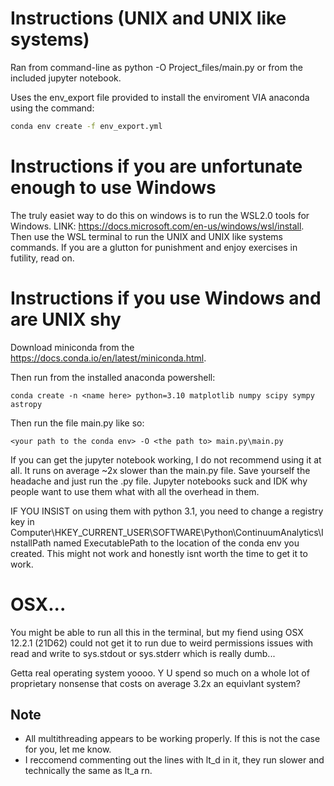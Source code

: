 # Instructions (UNIX and UNIX like systems)
Ran from command-line as python -O Project_files/main.py or from the included jupyter notebook.

Uses the env_export file provided to install the enviroment VIA anaconda using the command:

```BASH
conda env create -f env_export.yml
```

# Instructions if you are unfortunate enough to use Windows
The truly easiet way to do this on windows is to run the WSL2.0 tools for Windows. LINK: https://docs.microsoft.com/en-us/windows/wsl/install. Then use the WSL terminal to run the UNIX and UNIX like systems commands. If you are a glutton for punishment and enjoy exercises in futility, read on.

# Instructions if you use Windows and are UNIX shy

Download miniconda from the https://docs.conda.io/en/latest/miniconda.html.

Then run from the installed anaconda powershell:
```
conda create -n <name here> python=3.10 matplotlib numpy scipy sympy astropy
```

Then run the file main.py like so:
```
<your path to the conda env> -O <the path to> main.py\main.py
```      
      
If you can get the jupyter notebook working, I do not recommend using it at all. It runs on average ~2x slower than the main.py file. Save yourself the headache and just run the .py file. Jupyter notebooks suck and IDK why people want to use them what with all the overhead in them.

IF YOU INSIST on using them with python 3.1, you need to change a registry key in Computer\HKEY_CURRENT_USER\SOFTWARE\Python\ContinuumAnalytics\InstallPath named ExecutablePath to the location of the conda env you created. This might not work and honestly isnt worth the time to get it to work.

# OSX...
You might be able to run all this in the terminal, but my fiend using OSX 12.2.1 (21D62) could not get it to run due to weird permissions issues with read and write to sys.stdout or sys.stderr which is really dumb...

Getta real operating system yoooo. Y U spend so much on a whole lot of proprietary nonsense that costs on average 3.2x an equivlant system?

## Note
- All multithreading appears to be working properly. If this is not the case for you, let me know.
- I reccomend commenting out the lines with lt_d in it, they run slower and technically the same as lt_a rn.
